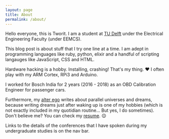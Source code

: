 ```yaml
---
layout: page
title: About
permalink: /about/
---
```

Hello everyone, this is Tworit. I am a student at [TU Delft](https://www.tudelft.nl/) under the Electrical Engineering Faculty (under EEMCS). 

This blog post is about stuff that I try one line at a time. I am adept in programming languages like ruby, python, elixir and a handful of scripting langauges like JavaScript, CSS and HTML. 

Hardware hacking is a hobby. Installing, crashing! That's my thing. :heart: I often play with my ARM Cortex, RPi3 and Arduino. 

I worked for Bosch India for 2 years (2016 - 2018) as an OBD Calibration Engineer for passenger cars.

Furthermore, my [alter ego](http://blog.tworitdash.in/) writes about parallel universes and dreams, because writing dreams just after waking up is one of my hobbies (which is not exactly included in my quotidian routine... But yes, I do sometimes). Don't believe me? You can check my [resume](http://resume.tworitdash.in/). :relieved:

Links to the details of the conferences that I have spoken during my undergraduate studies is on the nav bar. 
